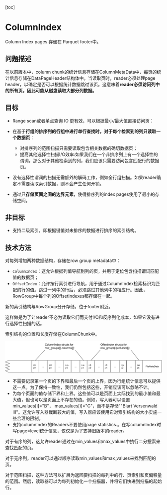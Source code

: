 [toc]

# ColumnIndex 

Column Index pages 存储在 Parquet footer中。



## 问题描述

在以前版本中，column chunk的统计信息存储在ColumnMetaData中，每页的统计信息存储在DataPageHeader结构体中。当读取页时，reader必须处理page header，以确定是否可以根据统计数据跳过该页。这意味着**reader必须访问列中的所有页，因此可能从磁盘读取大部分列数据。**



## 目标

- Range scan或者单点查询 IO 更有效，可以根据最小/最大值直接访问页：
- 在基于**行组的排序列的行组中进行单行查找时，对于每个检索到的列只读取一个数据页**：
  - 对排序列的范围扫描只需要读取包含相关数据的确切数据页；
  - 提高其他选择性扫描I/O效率:如果我们在一个非排序列上有一个选择性的谓词，那么对于其他检索到的列，我们应该只需要访问包含匹配行的数据页。
- 没有选择性谓词的扫描无需额外的解码工作，例如全行组扫描。如果reader确定不需要读取索引数据，则不会产生任何开销。

- 通过只**存储页面之间的边界元素**，使得排序列的index pages使用了最小的存储空间。

## 非目标

- 支持二级索引，即根据键值对未排序的数据进行排序的索引结构。

  

## 技术方法

对每列增加两种数据结构，存储在row group metadata中：

- `ColumnIndex`：这允许根据列值导航到列的页，并用于定位包含扫描谓词匹配值的数据页；
- `OffsetIndex`：允许按行索引进行导航，用于通过ColumnIndex检索标识为匹配的行的值。跳过一列中的行后，必须跳过其他列中的相应行。因此，RowGroup中每个列的OffsetIndexes都存储在一起。

新的索引结构与RowGroup分开存储，位于footer附近。

这样做是为了让reader不必为读取它们而支付I/O和反序列化成本，如果它没有进行选择性扫描的话。

索引结构的位置和长度存储在ColumnChunk中。

![Page Index Layout](pics/columnindex.png)

- 不需要记录第一个页的下界和最后一个页的上界，因为行组统计信息可以提供这一点。为了保持一致性，我们仍然包括这些，开销应该可以忽略不计。
- 为每个页面的值存储下界和上界。这些值可以是页面上实际找到的最小值和最大值，但也可以是页面上不存在的值。例如，写入器可以设置min_values[i]="B"， max_values[i]="C"，而不是存储""Blart Versenwald III"。这允许写入器截断较大的值，写入器应该使用它对索引结构的大小实施一些合理的限制。
- 支持columnIndex的Readers不要使用page statistics.。在写columnIndex时写page=level统计信息，仅仅是为了支持旧版本的reader。



对于有序的列，这允许reader通过在min_values和max_values中执行二分搜索来查找匹配的页。

对于无序列，reader可以通过顺序读取min_values和max_values来找到匹配的页。

对于范围扫描，这种方法可以扩展为返回要扫描的每列中的行、页索引和页偏移量的范围。然后，读取器可以为每列初始化一个扫描器，并将它们快进到扫描的起始行。